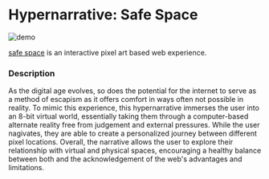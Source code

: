 # Hypernarrative: Safe Space
![demo](https://github.com/myrahsa/iml300/blob/master/project-1/asset/demo.gif)

[safe space](https://myrahsa.github.io/iml300/project-1/index.html) is an interactive pixel art based web experience.


### Description

As the digital age evolves, so does the potential for the internet to serve as a method of escapism as it offers comfort in ways often not possible in reality. To mimic this experience, this hypernarrative immerses the user into an 8-bit virtual world, essentially taking them through a computer-based alternate reality free from judgement and external pressures. While the user nagivates, they are able to create a personalized journey between different pixel locations. Overall, the narrative allows the user to explore their relationship with virtual and physical spaces, encouraging a healthy balance between both and the acknowledgement of the web's advantages and limitations.